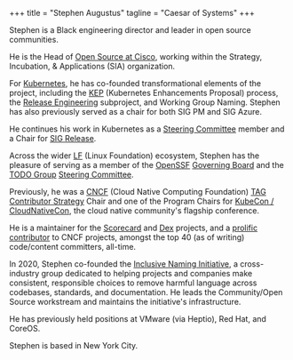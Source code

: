 +++
title = "Stephen Augustus"
tagline = "Caesar of Systems"
+++

Stephen is a Black engineering director and leader in open source communities.

He is the Head of [Open Source at Cisco][cisco-open-source], working within the
Strategy, Incubation, & Applications (SIA) organization.

For [Kubernetes][kubernetes], he has co-founded transformational elements of
the project, including the [KEP][enhancements] (Kubernetes Enhancements
Proposal) process, the [Release Engineering][releng] subproject, and Working
Group Naming. Stephen has also previously served as a chair for both SIG PM and
SIG Azure.

He continues his work in Kubernetes as a [Steering Committee][k8s-steering]
member and a Chair for [SIG Release][sig-release].

Across the wider [LF][lf] (Linux Foundation) ecosystem, Stephen has the
pleasure of serving as a member of the [OpenSSF][openssf]
[Governing Board][openssf-gb] and the [TODO Group][todo-group]
[Steering Committee][todo-steering].

Previously, he was a [CNCF][cncf] (Cloud Native Computing Foundation)
[TAG Contributor Strategy][contrib-strat] Chair and one of the Program
Chairs for [KubeCon / CloudNativeCon][kubecon], the cloud native community's
flagship conference.

He is a maintainer for the [Scorecard][scorecard] and [Dex][dex] projects, and
a [prolific contributor][devstats] to CNCF projects, amongst the top 40
(as of writing) code/content committers, all-time.

In 2020, Stephen co-founded the [Inclusive Naming Initiative][ini], a
cross-industry group dedicated to helping projects and companies make
consistent, responsible choices to remove harmful language across codebases,
standards, and documentation. He leads the Community/Open Source workstream
and maintains the initiative's infrastructure.

He has previously held positions at VMware (via Heptio), Red Hat, and CoreOS.

Stephen is based in New York City.

[cisco-open-source]: https://opensource.cisco.com/
[cncf]: https://www.cncf.io/
[contrib-strat]: https://github.com/cncf/tag-contributor-strategy
[devstats]: https://all.devstats.cncf.io/d/22/prs-authors-table?orgId=1
[dex]: https://github.com/dexidp/dex
[enhancements]: https://git.k8s.io/enhancements
[ini]: https://inclusivenaming.org/
[k8s-steering]: https://git.k8s.io/steering
[kubecon]: https://kubecon.io
[kubernetes]: https://kubernetes.io/
[lf]: https://linuxfoundation.org/
[openssf]: https://openssf.org/
[openssf-gb]: https://openssf.org/about/board/
[releng]: https://git.k8s.io/community/sig-release#release-engineering
[scorecard]: https://github.com/ossf/scorecard
[sig-release]: https://git.k8s.io/community/sig-release
[todo-group]: https://todogroup.org/#
[todo-steering]: https://github.com/todogroup/governance
